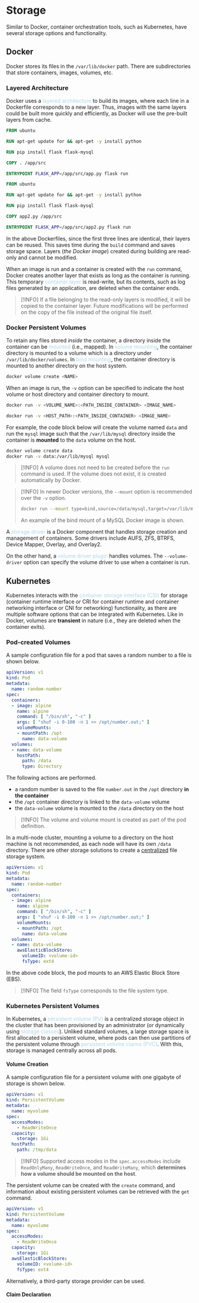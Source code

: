 # Storage
Similar to Docker, container orchestration tools, such as Kubernetes, have several storage options and functionality.

## Docker
Docker stores its files in the `/var/lib/docker` path. There are subdirectories that store containers, images, volumes, etc.

### Layered Architecture
Docker uses a <span style = "color:lightblue">layered architecture</span> to build its images, where each line in a Dockerfile corresponds to a new layer. Thus, images with the same layers could be built more quickly and efficiently, as Docker will use the pre-built layers from cache.

```Dockerfile
FROM ubuntu

RUN apt-get update for && apt-get -y install python

RUN pip install flask flask-mysql

COPY . /app/src

ENTRYPOINT FLASK_APP=/app/src/app.py flask run
```

```Dockerfile
FROM ubuntu

RUN apt-get update for && apt-get -y install python

RUN pip install flask flask-mysql

COPY app2.py /app/src

ENTRYPOINT FLASK_APP=/app/src/app2.py flask run
```

In the above Dockerfiles, since the first three lines are identical, their layers can be reused. This saves time during the `build` command and saves storage space. Layers (*the Docker image*) created during building are read-only and cannot be modified.

When an image is run and a container is created with the `run` command, Docker creates another layer that exists as long as the container is running. This temporary <span style = "color:lightblue">container layer</span> is read-write, but its contents, such as log files generated by an application, are deleted when the container ends.

> [!INFO]
> If a file belonging to the read-only layers is modified, it will be copied to the container layer. Future modifications will be performed on the copy of the file instead of the original file itself.

### Docker Persistent Volumes
To retain any files stored *inside* the container, a directory inside the container can be <span style = "color:lightblue">mounted</span> (i.e., mapped). In <span style = "color:lightblue">volume mounting</span>, the container directory is mounted to a volume which is a directory under `/var/lib/docker/volumes`. In <span style = "color:lightblue">bind mounting</span>, the container directory is mounted to another directory on the host system.

```bash
docker volume create <NAME>
```

When an image is run, the `-v` option can be specified to indicate the host volume or host directory and container directory to mount.

```bash
docker run -v <VOLUME_NAME>:<PATH_INSIDE_CONTAINER> <IMAGE_NAME>
```

```bash
docker run -v <HOST_PATH>:<PATH_INSIDE_CONTAINER> <IMAGE_NAME>
```

For example, the code block below will create the volume named `data` and run the `mysql` image such that the `/var/lib/mysql` directory inside the container is **mounted** to the `data` volume on the host.

```bash
docker volume create data
docker run -v data:/var/lib/mysql mysql
```

> [!INFO]
> A volume does not need to be created before the `run` command is used. If the volume does not exist, it is created automatically by Docker.

> [!INFO]
> In newer Docker versions, the `--mount` option is recommended over the `-v` option.
> ```bash
> docker run --mount type=bind,source=/data/mysql,target=/var/lib/mysql mysql
> ```
> An example of the bind mount of a MySQL Docker image is shown.

A <span style = "color:lightblue">storage driver</span> is a Docker component that handles storage creation and management of containers. Some drivers include AUFS, ZFS, BTRFS, Device Mapper, Overlay, and Overlay2.

On the other hand, a <span style = "color:lightblue">volume driver plugin</span> handles volumes. The `--volume-driver` option can specify the volume driver to use when a container is run.

## Kubernetes
Kubernetes interacts with the <span style = "color:lightblue">container storage interface (CSI)</span> for storage (container runtime interface or CRI for container runtime and container networking interface or CNI for networking) functionality, as there are multiple software options that can be integrated with Kubernetes. Like in Docker, volumes are **transient** in nature (i.e., they are deleted when the container exits).

### Pod-created Volumes

A sample configuration file for a pod that saves a random number to a file is shown below.

```yaml
apiVersion: v1
kind: Pod
metadata:
  name: random-number
spec:
  containers:
  - image: alpine
    name: alpine
    command: [ "/bin/sh", "-c" ]
    args: [ "shuf -i 0-100 -n 1 >> /opt/number.out;" ]
    volumeMounts:
    - mountPath: /opt
      name: data-volume
  volumes:
  - name: data-volume
    hostPath:
      path: /data
      type: Directory
```

The following actions are performed.
- a random number is saved to the file `number.out` in the `/opt` directory **in the container**
- the `/opt` container directory is linked to the `data-volume` volume
- the `data-volume` volume is mounted to the `/data` directory on the host

> [!INFO]
> The volume and volume mount is created as part of the pod definition.

In a multi-node cluster, mounting a volume to a directory on the host machine is not recommended, as each node will have its own `/data` directory. There are other storage solutions to create a <u>centralized</u> file storage system.

```yaml
apiVersion: v1
kind: Pod
metadata:
  name: random-number
spec:
  containers:
  - image: alpine
    name: alpine
    command: [ "/bin/sh", "-c" ]
    args: [ "shuf -i 0-100 -n 1 >> /opt/number.out;" ]
    volumeMounts:
    - mountPath: /opt
      name: data-volume
  volumes:
  - name: data-volume
    awsElasticBlockStore:
      volumeID: <volume-id>
      fsType: ext4
```

In the above code block, the pod mounts to an AWS Elastic Block Store (EBS).

> [!INFO]
> The field `fsType` corresponds to the file system type.

### Kubernetes Persistent Volumes

In Kubernetes, a <span style = "color:lightblue">persistent volume (PV)</span> is a centralized storage object in the cluster that has been provisioned by an administrator (or dynamically using <span style = "color:lightblue">storage classes</span>). Unliked standard volumes, a large storage space is first allocated to a persistent volume, where pods can then use partitions of the persistent volume through <span style = "color:lightblue">persistent volume claims (PVC)</span>. With this, storage is managed centrally across all pods.

#### Volume Creation

A sample configuration file for a persistent volume with one gigabyte of storage is shown below.

```yaml
apiVersion: v1
kind: PersistentVolume
metadata:
  name: myvolume
spec:
  accessModes:
    - ReadWriteOnce
  capacity:
    storage: 1Gi
  hostPath:
    path: /tmp/data
```

> [!INFO]
> Supported access modes in the `spec.accessModes` include `ReadOnlyMany`, `ReadWriteOnce`, and `ReadWriteMany`, which **determines how a volume should be mounted on the host**.

The persistent volume can be created with the `create` command, and information about existing persistent volumes can be retrieved with the `get` command.

```yaml
apiVersion: v1
kind: PersistentVolume
metadata:
  name: myvolume
spec:
  accessModes:
    - ReadWriteOnce
  capacity:
    storage: 1Gi
  awsElasticBlockStore:
    volumeID: <volume-id>
    fsType: ext4
```

Alternatively, a third-party storage provider can be used.

#### Claim Declaration

